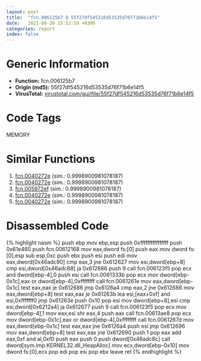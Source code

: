 ```yaml
---
layout: post
title:  "fcn.006125b7 @ 55f27df545216d53535d76f71b6e14f5"
date:   2021-08-30 15:52:19 +0300
categories: report
index: false
---
```


# Generic Information
- **Function:** fcn.006125b7
- **Origin (md5):** 55f27df545216d53535d76f71b6e14f5
- **VirusTotal:** [virustotal.com/gui/file/55f27df545216d53535d76f71b6e14f5][virustotal_ref]

# Code Tags
<span class="tag" id="MEMORY">MEMORY</span>


# Similar Functions

1. [fcn.0040272e][similar_1_ref] (sim.: 0.9998900981078187)
2. [fcn.0040272e][similar_2_ref] (sim.: 0.9998900981078187)
3. [fcn.005972ef][similar_3_ref] (sim.: 0.9998900981078187)
4. [fcn.0040272e][similar_4_ref] (sim.: 0.9998900981078187)
5. [fcn.0040272e][similar_5_ref] (sim.: 0.9998900981078187)


# Disassembled Code

{% highlight nasm %}
push ebp
mov ebp,esp
push 0xffffffffffffffff
push 0x61e460
push fcn.00612168
mov eax,dword fs:[0]
push eax
mov dword fs:[0],esp
sub esp,0xc
push ebx
push esi
push edi
mov eax,dword[0x46adc90]
cmp eax,3
jne 0x612627
mov esi,dword[ebp+8]
cmp esi,dword[0x46adc88]
ja 0x612686
push 9
call fcn.006123f5
pop ecx
and dword[ebp-4],0
push esi
call fcn.0061333b
pop ecx
mov dword[ebp-0x1c],eax
or dword[ebp-4],0xffffffff
call fcn.0061261e
mov eax,dword[ebp-0x1c]
test eax,eax
je 0x612686
jmp 0x6126a4
cmp eax,2
jne 0x612686
mov eax,dword[ebp+8]
test eax,eax
je 0x61263b
lea esi,[eax+0xf]
and esi,0xfffffff0
jmp 0x61263e
push 0x10
pop esi
mov dword[ebp+8],esi
cmp esi,dword[0x6212a4]
ja 0x612677
push 9
call fcn.006123f5
pop ecx
mov dword[ebp-4],1
mov eax,esi
shr eax,4
push eax
call fcn.00613ae8
pop ecx
mov dword[ebp-0x1c],eax
or dword[ebp-4],0xffffffff
call fcn.0061267d
mov eax,dword[ebp-0x1c]
test eax,eax
jne 0x6126a4
push esi
jmp 0x612696
mov eax,dword[ebp+8]
test eax,eax
jne 0x612690
push 1
pop eax
add eax,0xf
and al,0xf0
push eax
push 0
push dword[0x46adc8c]
call dword[sym.imp.KERNEL32.dll_HeapAlloc]
mov ecx,dword[ebp-0x10]
mov dword fs:[0],ecx
pop edi
pop esi
pop ebx
leave
ret
{% endhighlight %}


[similar_1_ref]: /report/fcn.0040272e@727489e0c1d4a9104a02619fce633ab4
[similar_2_ref]: /report/fcn.0040272e@96146d48f33d2b81d37cf455f4bd8c4b
[similar_3_ref]: /report/fcn.005972ef@fd515d36e5c3696f076b92b737a2556c
[similar_4_ref]: /report/fcn.0040272e@ea9c1e2eeb951a8e6185c6674c228f98
[similar_5_ref]: /report/fcn.0040272e@2f7d0bff2a387da538798c888eb7f4a1
[virustotal_ref]: https://www.virustotal.com/gui/file/55f27df545216d53535d76f71b6e14f5